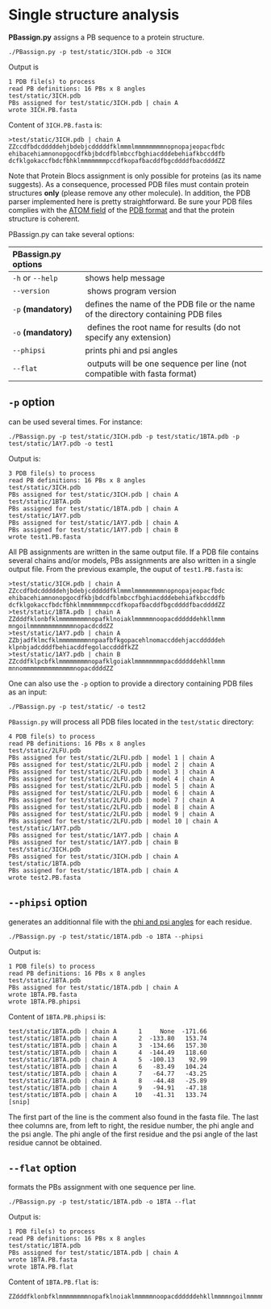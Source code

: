 # Single structure analysis

**PBassign.py** assigns a PB sequence to a protein structure.

    ./PBassign.py -p test/static/3ICH.pdb -o 3ICH

Output is

    1 PDB file(s) to process
    read PB definitions: 16 PBs x 8 angles
    test/static/3ICH.pdb
    PBs assigned for test/static/3ICH.pdb | chain A
    wrote 3ICH.PB.fasta

Content of `3ICH.PB.fasta` is:

    >test/static/3ICH.pdb | chain A
    ZZccdfbdcdddddehjbdebjcdddddfklmmmlmmmmmmmmnopnopajeopacfbdc
    ehibacehiamnonopgocdfkbjbdcdfblmbccfbghiacdddebehiafkbccddfb
    dcfklgokaccfbdcfbhklmmmmmmmpccdfkopafbacddfbgcddddfbacddddZZ

Note that Protein Blocs assignment is only possible for proteins (as its name suggests). As a consequence, processed PDB files must contain protein structures **only** (please remove any other molecule). In addition, the PDB parser implemented here is pretty straightforward. Be sure your PDB files complies with the [ATOM field](http://www.wwpdb.org/documentation/format33/sect9.html#ATOM) of the [PDB format](http://www.wwpdb.org/documentation/format33/v3.3.html) and that the protein structure is coherent.

PBassign.py can take several options:

| PBassign.py options                                                                                        ||
|:---------------------|--------------------------------------------------------------------------------------|
| `-h` or `--help`     | shows help message                                                                   |
| `--version`          | shows program version                                                                |
| `-p` **(mandatory)** | defines the name of the PDB file or the name of the directory containing PDB files   |
| `-o` **(mandatory)** | defines the root name for results (do not specify any extension)                     |
| `--phipsi`           | prints phi and psi angles                                                            |
| `--flat`             | outputs will be one sequence per line (not compatible with fasta format)             |

## `-p` option
can be used several times. For instance:

    ./PBassign.py -p test/static/3ICH.pdb -p test/static/1BTA.pdb -p test/static/1AY7.pdb -o test1

Output is:

    3 PDB file(s) to process
    read PB definitions: 16 PBs x 8 angles 
    test/static/3ICH.pdb
    PBs assigned for test/static/3ICH.pdb | chain A
    test/static/1BTA.pdb
    PBs assigned for test/static/1BTA.pdb | chain A
    test/static/1AY7.pdb
    PBs assigned for test/static/1AY7.pdb | chain A
    PBs assigned for test/static/1AY7.pdb | chain B
    wrote test1.PB.fasta

All PB assignments are written in the same output file. If a PDB file contains several chains and/or models, PBs assignments are also written in a single output file. From the previous example, the ouput of `test1.PB.fasta` is:

    >test/static/3ICH.pdb | chain A
    ZZccdfbdcdddddehjbdebjcdddddfklmmmlmmmmmmmmnopnopajeopacfbdc
    ehibacehiamnonopgocdfkbjbdcdfblmbccfbghiacdddebehiafkbccddfb
    dcfklgokaccfbdcfbhklmmmmmmmpccdfkopafbacddfbgcddddfbacddddZZ
    >test/static/1BTA.pdb | chain A
    ZZdddfklonbfklmmmmmmmmnopafklnoiaklmmmmmnoopacddddddehkllmmm
    mngoilmmmmmmmmmmmmnopacdcddZZ
    >test/static/1AY7.pdb | chain A
    ZZbjadfklmcfklmmmmmmmmnnpaafbfkgopacehlnomaccddehjaccdddddeh
    klpnbjadcdddfbehiacddfegolaccdddfkZZ
    >test/static/1AY7.pdb | chain B
    ZZcddfklpcbfklmmmmmmmmnopafklgoiaklmmmmmmmmpacddddddehkllmmm
    mnnommmmmmmmmmmmmmnopacddddZZ

One can also use the `-p` option to provide a directory containing PDB files as an input:

    ./PBassign.py -p test/static/ -o test2

`PBassign.py` will process all PDB files located in the `test/static` directory:

    4 PDB file(s) to process
    read PB definitions: 16 PBs x 8 angles 
    test/static/2LFU.pdb
    PBs assigned for test/static/2LFU.pdb | model 1 | chain A
    PBs assigned for test/static/2LFU.pdb | model 2 | chain A
    PBs assigned for test/static/2LFU.pdb | model 3 | chain A
    PBs assigned for test/static/2LFU.pdb | model 4 | chain A
    PBs assigned for test/static/2LFU.pdb | model 5 | chain A
    PBs assigned for test/static/2LFU.pdb | model 6 | chain A
    PBs assigned for test/static/2LFU.pdb | model 7 | chain A
    PBs assigned for test/static/2LFU.pdb | model 8 | chain A
    PBs assigned for test/static/2LFU.pdb | model 9 | chain A
    PBs assigned for test/static/2LFU.pdb | model 10 | chain A
    test/static/1AY7.pdb
    PBs assigned for test/static/1AY7.pdb | chain A
    PBs assigned for test/static/1AY7.pdb | chain B
    test/static/3ICH.pdb
    PBs assigned for test/static/3ICH.pdb | chain A
    test/static/1BTA.pdb
    PBs assigned for test/static/1BTA.pdb | chain A
    wrote test2.PB.fasta

## `--phipsi` option

generates an additionnal file with the [phi and psi angles](http://en.wikipedia.org/wiki/Dihedral_angle#Dihedral_angles_of_biological_molecules) for each residue.

    ./PBassign.py -p test/static/1BTA.pdb -o 1BTA --phipsi

Output is:

    1 PDB file(s) to process
    read PB definitions: 16 PBs x 8 angles 
    test/static/1BTA.pdb
    PBs assigned for test/static/1BTA.pdb | chain A
    wrote 1BTA.PB.fasta
    wrote 1BTA.PB.phipsi

Content of `1BTA.PB.phipsi` is:

    test/static/1BTA.pdb | chain A      1     None  -171.66 
    test/static/1BTA.pdb | chain A      2  -133.80   153.74 
    test/static/1BTA.pdb | chain A      3  -134.66   157.30 
    test/static/1BTA.pdb | chain A      4  -144.49   118.60 
    test/static/1BTA.pdb | chain A      5  -100.13    92.99 
    test/static/1BTA.pdb | chain A      6   -83.49   104.24 
    test/static/1BTA.pdb | chain A      7   -64.77   -43.25 
    test/static/1BTA.pdb | chain A      8   -44.48   -25.89 
    test/static/1BTA.pdb | chain A      9   -94.91   -47.18 
    test/static/1BTA.pdb | chain A     10   -41.31   133.74 
    [snip]

The first part of the line is the comment also found in the fasta file. The last thee columns are, from left to right, the residue number, the phi angle and the psi angle. The phi angle of the first residue and the psi angle of the last residue cannot be obtained.


## `--flat` option

formats the PBs assignment with one sequence per line. 

    ./PBassign.py -p test/static/1BTA.pdb -o 1BTA --flat

Output is:

    1 PDB file(s) to process
    read PB definitions: 16 PBs x 8 angles 
    test/static/1BTA.pdb
    PBs assigned for test/static/1BTA.pdb | chain A
    wrote 1BTA.PB.fasta
    wrote 1BTA.PB.flat

Content of `1BTA.PB.flat` is:

    ZZdddfklonbfklmmmmmmmmnopafklnoiaklmmmmmnoopacddddddehkllmmmmngoilmmmmmmmmmmmmnopacdcddZZ


